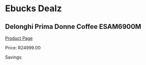 
# Ebucks Dealz
## Delonghi Prima Donne Coffee ESAM6900M
[Product Page](https://www.ebucks.com/web/shop/productSelected.do?prodId=1158954928&catId=704984897)

Price: R24999.00

Savings: 


	